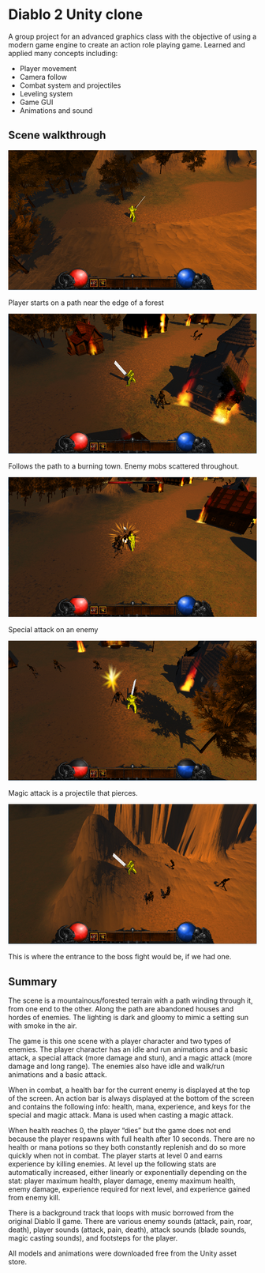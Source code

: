 # Diablo 2 Unity clone

A group project for an advanced graphics class with the objective of using a modern game engine to
create an action role playing game. Learned and applied many concepts including:
- Player movement
- Camera follow
- Combat system and projectiles
- Leveling system
- Game GUI
- Animations and sound

## Scene walkthrough

![](./misc/screenshot5.png)

Player starts on a path near the edge of a forest

![](./misc/screenshot3.png)

Follows the path to a burning town. Enemy mobs scattered throughout.

![](./misc/screenshot2.png)

Special attack on an enemy

![](./misc/screenshot1.png)

Magic attack is a projectile that pierces.

![](./misc/screenshot4.png)

This is where the entrance to the boss fight would be, if we had one.

## Summary
The scene is a mountainous/forested terrain with a path winding
through it, from one end to the other. Along the path are abandoned houses and hordes
of enemies. The lighting is dark and gloomy to mimic a setting sun with smoke in the air.

The game is this one scene with a player character and two types of
enemies. The player character has an idle and run animations and a basic attack, a
special attack (more damage and stun), and a magic attack (more damage and long
range). The enemies also have idle and walk/run animations and a basic attack.

When in combat, a health bar for the current enemy is displayed at the top of the screen. An
action bar is always displayed at the bottom of the screen and contains the following
info: health, mana, experience, and keys for the special and magic attack. Mana is used
when casting a magic attack. 

When health reaches 0, the player “dies” but the game
does not end because the player re­spawns with full health after 10 seconds. There are
no health or mana potions so they both constantly replenish and do so more quickly
when not in combat. The player starts at level 0 and earns experience by killing
enemies. At level up the following stats are automatically increased, either linearly or
exponentially depending on the stat: player maximum health, player damage, enemy
maximum health, enemy damage, experience required for next level, and experience
gained from enemy kill.

There is a background track
that loops with music borrowed from the original Diablo II game. There are various
enemy sounds (attack, pain, roar, death), player sounds (attack, pain, death), attack
sounds (blade sounds, magic casting sounds), and footsteps for the player.


All models and animations were downloaded free from the Unity asset store.
